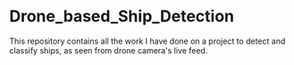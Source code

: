 # Drone_based_Ship_Detection
This repository contains all the work I have done on a project to detect and classify ships, as seen from drone camera's live feed.
